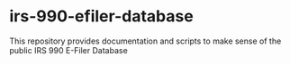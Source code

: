 # irs-990-efiler-database
This repository provides documentation and scripts to make sense of the public IRS 990 E-Filer Database
